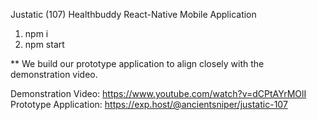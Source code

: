 Justatic (107) Healthbuddy React-Native Mobile Application

1. npm i
2. npm start

** We build our prototype application to align closely with the demonstration video.

Demonstration Video: https://www.youtube.com/watch?v=dCPtAYrMOlI
Prototype Application: https://exp.host/@ancientsniper/justatic-107

